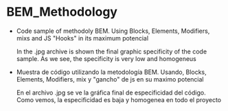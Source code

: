 # BEM_Methodology

- Code sample of methodoly BEM. Using Blocks, Elements, Modifiers, mixs and JS "Hooks" in its maximum potencial

  In the .jpg archive is shown the final graphic specificity of the code sample. As we see, the specificity is very low and homogeneus

- Muestra de código utilizando la metodología BEM. Usando, Blocks, Elements, Modifiers, mix y "gancho" de js en su maximo potencial

  En el archivo .jpg se ve la gráfica final de especificidad del código. Como vemos, la especificidad es baja y homogenea en todo el proyecto
